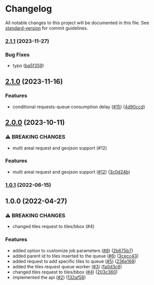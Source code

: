 # Changelog

All notable changes to this project will be documented in this file. See [standard-version](https://github.com/conventional-changelog/standard-version) for commit guidelines.

### [2.1.1](https://github.com/MapColonies/metatile-queue-populator/compare/v2.1.0...v2.1.1) (2023-11-27)


### Bug Fixes

* typo ([ba5f359](https://github.com/MapColonies/metatile-queue-populator/commit/ba5f35982190b7148ffe78cc0c9106a4dda38057))

## [2.1.0](https://github.com/MapColonies/metatile-queue-populator/compare/v2.0.0...v2.1.0) (2023-11-16)


### Features

* conditional requests-queue consumption delay ([#15](https://github.com/MapColonies/metatile-queue-populator/issues/15)) ([4d90ccd](https://github.com/MapColonies/metatile-queue-populator/commit/4d90ccd7c27b50ee9ef87f4a37d669955d4c6d0b))

## [2.0.0](https://github.com/MapColonies/metatile-queue-populator/compare/v1.0.1...v2.0.0) (2023-10-11)


### ⚠ BREAKING CHANGES

* multi areal request and geojson support (#12)

### Features

* multi areal request and geojson support ([#12](https://github.com/MapColonies/metatile-queue-populator/issues/12)) ([3c0d24b](https://github.com/MapColonies/metatile-queue-populator/commit/3c0d24bc54565de60cab7ea7f315489cd0fb5f19))

### [1.0.1](https://github.com/MapColonies/metatile-queue-populator/compare/v1.0.0...v1.0.1) (2022-06-15)

## 1.0.0 (2022-04-27)


### ⚠ BREAKING CHANGES

* changed tiles request to tiles/bbox (#4)

### Features

* added option to customize job parameters ([#8](https://github.com/MapColonies/metatile-queue-populator/issues/8)) ([2b675b7](https://github.com/MapColonies/metatile-queue-populator/commit/2b675b79c7eb5fb3184087eabc7406cf61da937e))
* added parent id to tiles inserted to the queue ([#6](https://github.com/MapColonies/metatile-queue-populator/issues/6)) ([3cecc43](https://github.com/MapColonies/metatile-queue-populator/commit/3cecc43698fa051ac03581bffc81912bae495079))
* added request to add specific tiles to queue ([#5](https://github.com/MapColonies/metatile-queue-populator/issues/5)) ([236e168](https://github.com/MapColonies/metatile-queue-populator/commit/236e168f8880b45984b9feac42efbcc97f69e342))
* added the tiles request queue worker ([#3](https://github.com/MapColonies/metatile-queue-populator/issues/3)) ([fa0d3c6](https://github.com/MapColonies/metatile-queue-populator/commit/fa0d3c6aed4a54726442f71b93e7ebcf1ea1c701))
* changed tiles request to tiles/bbox ([#4](https://github.com/MapColonies/metatile-queue-populator/issues/4)) ([203c360](https://github.com/MapColonies/metatile-queue-populator/commit/203c36074c6687b1cf4c28970504e58fda0f0d07))
* implemented the api ([#2](https://github.com/MapColonies/metatile-queue-populator/issues/2)) ([132af58](https://github.com/MapColonies/metatile-queue-populator/commit/132af58a49b820b411df1549ac0b8db518ed54fb))
